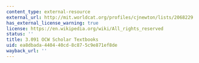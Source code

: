 ```yaml
---
content_type: external-resource
external_url: http://mit.worldcat.org/profiles/cjnewton/lists/2068229
has_external_license_warning: true
license: https://en.wikipedia.org/wiki/All_rights_reserved
status: ''
title: 3.091 OCW Scholar Textbooks
uid: ea8dbada-4404-40cd-8c87-5c9e871ef8de
wayback_url: ''
---
```

